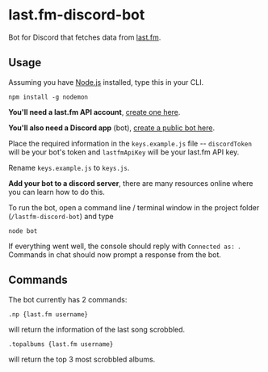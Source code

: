 # last.fm-discord-bot

Bot for Discord that fetches data from [last.fm](http://www.last.fm/).

## Usage

Assuming you have [Node.js](https://nodejs.org) installed, type this in your CLI.

```
npm install -g nodemon
```

**You'll need a last.fm API account**, [create one here](http://www.last.fm/api/accounts). 

**You'll also need a Discord app** (bot), [create a public bot here](https://discordapp.com/developers/applications/me).

Place the required information in the `keys.example.js` file -- `discordToken` will be your bot's token and `lastfmApiKey` will be your last.fm API key.

Rename `keys.example.js` to `keys.js`.

**Add your bot to a discord server**, there are many resources online where you can learn how to do this.

To run the bot, open a command line / terminal window in the project folder (`/lastfm-discord-bot`) and type 

```
node bot
```

If everything went well, the console should reply with `Connected as: `. Commands in chat should now prompt a response from the bot.  

## Commands

The bot currently has 2 commands:

```
.np {last.fm username}
```

will return the information of the last song scrobbled.

```
.topalbums {last.fm username}
```

will return the top 3 most scrobbled albums.
